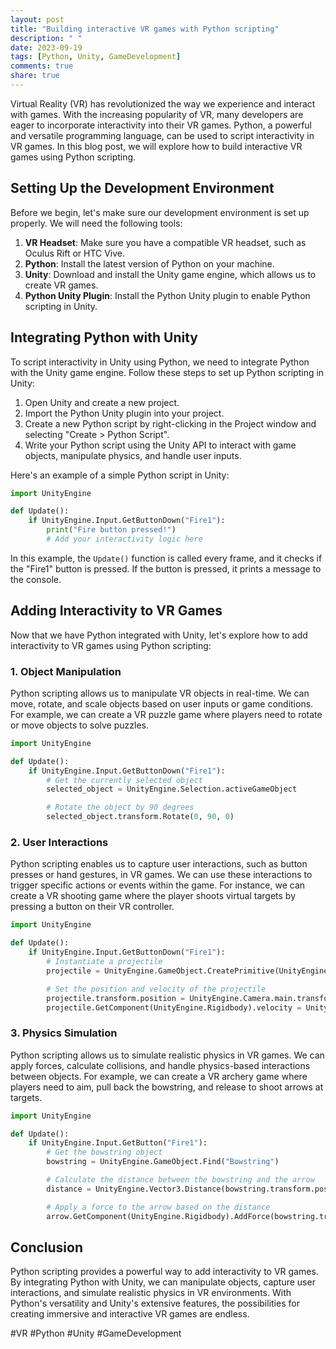 ```yaml
---
layout: post
title: "Building interactive VR games with Python scripting"
description: " "
date: 2023-09-19
tags: [Python, Unity, GameDevelopment]
comments: true
share: true
---
```


Virtual Reality (VR) has revolutionized the way we experience and interact with games. With the increasing popularity of VR, many developers are eager to incorporate interactivity into their VR games. Python, a powerful and versatile programming language, can be used to script interactivity in VR games. In this blog post, we will explore how to build interactive VR games using Python scripting.

## Setting Up the Development Environment

Before we begin, let's make sure our development environment is set up properly. We will need the following tools:

1. **VR Headset**: Make sure you have a compatible VR headset, such as Oculus Rift or HTC Vive.
2. **Python**: Install the latest version of Python on your machine.
3. **Unity**: Download and install the Unity game engine, which allows us to create VR games.
4. **Python Unity Plugin**: Install the Python Unity plugin to enable Python scripting in Unity.

## Integrating Python with Unity

To script interactivity in Unity using Python, we need to integrate Python with the Unity game engine. Follow these steps to set up Python scripting in Unity:

1. Open Unity and create a new project.
2. Import the Python Unity plugin into your project.
3. Create a new Python script by right-clicking in the Project window and selecting "Create > Python Script".
4. Write your Python script using the Unity API to interact with game objects, manipulate physics, and handle user inputs.

Here's an example of a simple Python script in Unity:

```python
import UnityEngine

def Update():
    if UnityEngine.Input.GetButtonDown("Fire1"):
        print("Fire button pressed!")
        # Add your interactivity logic here
```

In this example, the `Update()` function is called every frame, and it checks if the "Fire1" button is pressed. If the button is pressed, it prints a message to the console.

## Adding Interactivity to VR Games

Now that we have Python integrated with Unity, let's explore how to add interactivity to VR games using Python scripting:

### 1. Object Manipulation

Python scripting allows us to manipulate VR objects in real-time. We can move, rotate, and scale objects based on user inputs or game conditions. For example, we can create a VR puzzle game where players need to rotate or move objects to solve puzzles.

```python
import UnityEngine

def Update():
    if UnityEngine.Input.GetButtonDown("Fire1"):
        # Get the currently selected object
        selected_object = UnityEngine.Selection.activeGameObject

        # Rotate the object by 90 degrees
        selected_object.transform.Rotate(0, 90, 0)
```

### 2. User Interactions

Python scripting enables us to capture user interactions, such as button presses or hand gestures, in VR games. We can use these interactions to trigger specific actions or events within the game. For instance, we can create a VR shooting game where the player shoots virtual targets by pressing a button on their VR controller.

```python
import UnityEngine

def Update():
    if UnityEngine.Input.GetButtonDown("Fire1"):
        # Instantiate a projectile
        projectile = UnityEngine.GameObject.CreatePrimitive(UnityEngine.PrimitiveType.Sphere)

        # Set the position and velocity of the projectile
        projectile.transform.position = UnityEngine.Camera.main.transform.position
        projectile.GetComponent(UnityEngine.Rigidbody).velocity = UnityEngine.Camera.main.transform.forward * 10
```

### 3. Physics Simulation

Python scripting allows us to simulate realistic physics in VR games. We can apply forces, calculate collisions, and handle physics-based interactions between objects. For example, we can create a VR archery game where players need to aim, pull back the bowstring, and release to shoot arrows at targets.

```python
import UnityEngine

def Update():
    if UnityEngine.Input.GetButton("Fire1"):
        # Get the bowstring object
        bowstring = UnityEngine.GameObject.Find("Bowstring")

        # Calculate the distance between the bowstring and the arrow
        distance = UnityEngine.Vector3.Distance(bowstring.transform.position, arrow.transform.position)

        # Apply a force to the arrow based on the distance
        arrow.GetComponent(UnityEngine.Rigidbody).AddForce(bowstring.transform.forward * distance * 10)
```

## Conclusion

Python scripting provides a powerful way to add interactivity to VR games. By integrating Python with Unity, we can manipulate objects, capture user interactions, and simulate realistic physics in VR environments. With Python's versatility and Unity's extensive features, the possibilities for creating immersive and interactive VR games are endless.

#VR #Python #Unity #GameDevelopment